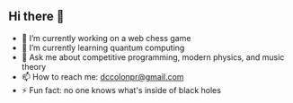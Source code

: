 ## Hi there 👋

<!--
**dAninAd1248/dAninAd1248** is a ✨ _special_ ✨ repository because its `README.md` (this file) appears on your GitHub profile.

Here are some ideas to get you started:

- 🔭 I’m currently working on ...
- 🌱 I’m currently learning ...
- 👯 I’m looking to collaborate on ...
- 🤔 I’m looking for help with ...
- 💬 Ask me about ...
- 📫 How to reach me: ...
- 😄 Pronouns: ...
- ⚡ Fun fact: ...
-->

- 🔭 I’m currently working on a web chess game
- 🌱 I’m currently learning quantum computing
- 💬 Ask me about competitive programming, modern physics, and music theory
- 📫 How to reach me: dccolonpr@gmail.com
- ⚡ Fun fact: no one knows what's inside of black holes
